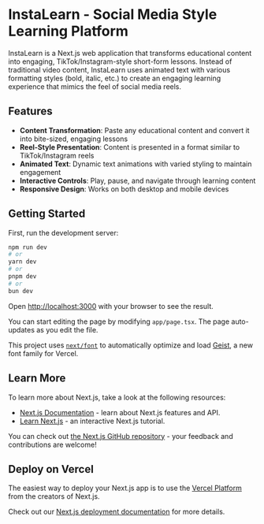 # InstaLearn - Social Media Style Learning Platform

InstaLearn is a Next.js web application that transforms educational content into engaging, TikTok/Instagram-style short-form lessons. Instead of traditional video content, InstaLearn uses animated text with various formatting styles (bold, italic, etc.) to create an engaging learning experience that mimics the feel of social media reels.

## Features

- **Content Transformation**: Paste any educational content and convert it into bite-sized, engaging lessons
- **Reel-Style Presentation**: Content is presented in a format similar to TikTok/Instagram reels
- **Animated Text**: Dynamic text animations with varied styling to maintain engagement
- **Interactive Controls**: Play, pause, and navigate through learning content
- **Responsive Design**: Works on both desktop and mobile devices

## Getting Started

First, run the development server:

```bash
npm run dev
# or
yarn dev
# or
pnpm dev
# or
bun dev
```

Open [http://localhost:3000](http://localhost:3000) with your browser to see the result.

You can start editing the page by modifying `app/page.tsx`. The page auto-updates as you edit the file.

This project uses [`next/font`](https://nextjs.org/docs/app/building-your-application/optimizing/fonts) to automatically optimize and load [Geist](https://vercel.com/font), a new font family for Vercel.

## Learn More

To learn more about Next.js, take a look at the following resources:

- [Next.js Documentation](https://nextjs.org/docs) - learn about Next.js features and API.
- [Learn Next.js](https://nextjs.org/learn) - an interactive Next.js tutorial.

You can check out [the Next.js GitHub repository](https://github.com/vercel/next.js) - your feedback and contributions are welcome!

## Deploy on Vercel

The easiest way to deploy your Next.js app is to use the [Vercel Platform](https://vercel.com/new?utm_medium=default-template&filter=next.js&utm_source=create-next-app&utm_campaign=create-next-app-readme) from the creators of Next.js.

Check out our [Next.js deployment documentation](https://nextjs.org/docs/app/building-your-application/deploying) for more details.
